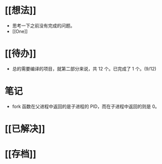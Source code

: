 # [[想法]]
- 思考一下之前没有完成的问题。
- [[One]]

# [[待办]]
- 总的需要编译的项目，就第二部分来说，共 12 个。已完成了 1 个。(9/12)

# 笔记
- fork 函数在父进程中返回的是子进程的 PID，而在子进程中返回的则是 0。

# [[已解决]]

# [[存档]]